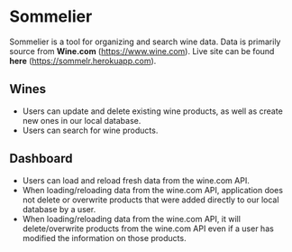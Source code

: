 # Sommelier

Sommelier is a tool for organizing and search wine data.
Data is primarily source from **Wine.com** (https://www.wine.com).
Live site can be found **here** (https://sommelr.herokuapp.com).

## Wines

* Users can update and delete existing wine products, as well as create new ones in our local database.
* Users can search for wine products.

## Dashboard

* Users can load and reload fresh data from the wine.com API.
* When loading/reloading data from the wine.com API, application does not delete or overwrite products that were added directly to our local database by a user.
* When loading/reloading data from the wine.com API, it will delete/overwrite products from the wine.com API even if a user has modified the information on those products.
